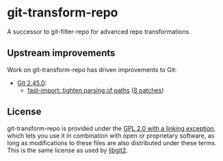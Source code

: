 # git-transform-repo

A successor to git-filter-repo for advanced repo transformations.

## Upstream improvements

Work on git-transform-repo has driven improvements to Git:

- [Git 2.45.0](https://lore.kernel.org/git/xmqq8r0ww0sj.fsf@gitster.g/):
  - [fast-import: tighten parsing of paths](https://lore.kernel.org/git/20240322000304.76810-1-thalia@archibald.dev/)
    ([8 patches](https://git.kernel.org/pub/scm/git/git.git/commit/?id=050e3349792d182ba1fd1ba25135c99103d15ade))

## License

git-transform-repo is provided under the [GPL 2.0 with a linking exception](./COPYING),
which lets you use it in combination with open or proprietary software, as long
as modifications to these files are also distributed under these terms. This is
the same license as used by [libgit2](https://github.com/libgit2/libgit2/blob/main/COPYING).
